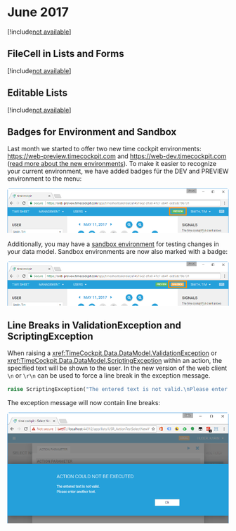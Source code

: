 # June 2017

[!include[not available](../only-in-preview-available.md)]

## FileCell in Lists and Forms

[!include[not available](../not-available.md)]

## Editable Lists

[!include[not available](../not-available.md)]

## Badges for Environment and Sandbox

Last month we started to offer two new time cockpit environments: https://web-preview.timecockpit.com and https://web-dev.timecockpit.com ([read more about the new environments](http://www.timecockpit.com/blog/2017/05/09/Change-to-Our-Release-Cycle)). To make it easier to recognize your current environment, we have added badges für the DEV and PREVIEW environment to the menu:

![Preview Badge](images/2017-06/preview-badge.png "Preview Badge")

Additionally, you may have a [sandbox environment](https://www.timecockpit.com/blog/2016/05/27/Playing-in-the-Sandbox) for testing changes in your data model. Sandbox environments are now also marked with a badge:

![Preview/sandbox badge](images/2017-06/preview-sandbox-badge.png "Preview/sandbox badge")

## Line Breaks in ValidationException and ScriptingException

When raising a <xref:TimeCockpit.Data.DataModel.ValidationException> or <xref:TimeCockpit.Data.DataModel.ScriptingException> within an action, the specified text will be shown to the user. In the new version of the web client `\n` or `\r\n` can be used to force a line break in the exception message.

```python
raise ScriptingException("The entered text is not valid.\nPlease enter another text.")
```

The exception message will now contain line breaks:

![Line break in message](images/2017-06/line-break-in-message.png "Line break in message")
